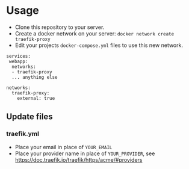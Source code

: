 # Usage

- Clone this repository to your server.
- Create a docker network on your server: `docker network create traefik-proxy`
- Edit your projects `docker-compose.yml` files to use this new network.

```
services:
 webapp:
  networks:
  - traefik-proxy
  ... anything else

networks:
  traefik-proxy:
    external: true
```

## Update files
### traefik.yml
- Place your email in place of `YOUR_EMAIL`
- Place your provider name in place of `YOUR_PROVIDER`, see https://doc.traefik.io/traefik/https/acme/#providers

